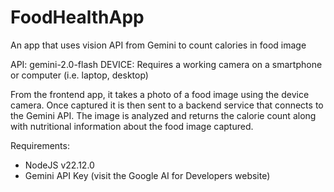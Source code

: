 # FoodHealthApp

An app that uses vision API from Gemini to count calories in food image

API: gemini-2.0-flash
DEVICE: Requires a working camera on a smartphone or computer (i.e. laptop, desktop)

From the frontend app, it takes a photo of a food image using the device camera. Once captured it is then sent to a backend service that connects to the Gemini API. The image is analyzed and returns the calorie count along with nutritional information about the food image captured.

Requirements:

- NodeJS v22.12.0
- Gemini API Key (visit the Google AI for Developers website)

